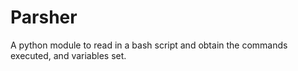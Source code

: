 # Parsher

A python module to read in a bash script and obtain the commands executed, and
variables set.
